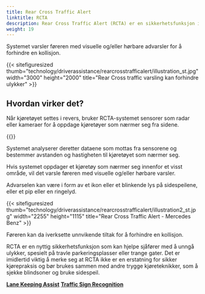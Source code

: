 ```yaml
---
title: Rear Cross Traffic Alert
linktitle: RCTA
description: Rear Cross Traffic Alert (RCTA) er en sikkerhetsfunksjon i noen moderne biler som bruker sensorer for å oppdage kjøretøyer som nærmer seg fra siden når de rygger ut av en parkeringsplass eller innkjørsel.
weight: 19
---
```

<!-- markdownlint-disable MD033 -->

Systemet varsler føreren med visuelle og/eller hørbare advarsler for å forhindre en kollisjon.

{{< sitefiguresized thumb="technology/driverassistance/rearcrosstrafficalert/illustration_st.jpg" width="3000" height="2000" title="Rear Cross traffic varsling kan forhindre ulykker" >}}

## Hvordan virker det?

Når kjøretøyet settes i revers, bruker RCTA-systemet sensorer som radar eller kameraer for å oppdage kjøretøyer som nærmer seg fra sidene.

{{<evkxdisplayaddarticle />}}

Systemet analyserer deretter dataene som mottas fra sensorene og bestemmer avstanden og hastigheten til kjøretøyet som nærmer seg.

Hvis systemet oppdager et kjøretøy som nærmer seg innenfor et visst område, vil det varsle føreren med visuelle og/eller hørbare varsler.

Advarselen kan være i form av et ikon eller et blinkende lys på sidespeilene, eller et pip eller en ringelyd.

{{< sitefiguresized thumb="technology/driverassistance/rearcrosstrafficalert/illustration2_st.jpg" width="2255" height="1115" title="Rear Cross Traffic Alert - Mercedes Benz" >}}

Føreren kan da iverksette unnvikende tiltak for å forhindre en kollisjon.

RCTA er en nyttig sikkerhetsfunksjon som kan hjelpe sjåfører med å unngå ulykker, spesielt på travle parkeringsplasser eller trange gater. Det er imidlertid viktig å merke seg at RCTA ikke er en erstatning for sikker kjørepraksis og bør brukes sammen med andre trygge kjøreteknikker, som å sjekke blindsoner og bruke sidespeil.

<div class="mt-3 mb-3">
    <a href="../lanekeepingassist/" class="text-decoration-none text-black"><strong><i class="bi-arrow-left"></i> Lane Keeping Assist</strong></a>
    <a href="../trafficsignrecognition/" class="text-decoration-none text-black float-end"><strong>Traffic Sign Recognition <i class="bi-arrow-right"></i></strong></a>
</div>